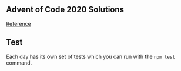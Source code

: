 ## Advent of Code 2020 Solutions

[Reference](https://adventofcode.com/)

## Test

Each day has its own set of tests which you can run with the ```npm test``` command.